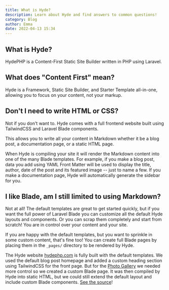 ```yaml
---
title: What is Hyde?
description: Learn about Hyde and find answers to common questions!
category: Blog
author: Emma
date: 2022-04-13 15:34
---
```


## What is Hyde?

HydePHP is a Content-First Static Site Builder written in PHP using Laravel.

## What does "Content First" mean?

Hyde is a Framework, Static Site Builder, and Starter Template all-in-one, allowing you to focus on your content, not your markup.

## Don't I need to write HTML or CSS?

Not if you don't want to. Hyde comes with a full frontend website built using TailwindCSS and Laravel Blade components.

This allows you to write all your content in Markdown whether it be a blog post, a documentation page, or a static HTML page.

When Hyde is compiling your site it will render the Markdown content into one of the many Blade templates. For example, if you make a blog post, data you add using YAML Front Matter will be used to display the title, author, date of the post and its featured image -- just to name a few. If you make a documentation page, Hyde will automatically generate the sidebar for you.

## I like Blade, am I still limited to using Markdown?

Not at all! The default templates are great to get started quickly, but if you want the full power of Laravel Blade you can customize all the default Hyde layouts and components. Or you can scrap them completely and start from scratch! You are in control over your content and your site.

If you are happy with the default templates, but you want to sprinkle in some custom content, that's fine too!
You can create full Blade pages by placing them in the `_pages/` directory to be rendered by Hyde.

The Hyde website [hydephp.com](https://hydephp.com/index) is fully built with the default templates.
We used the default blog post homepage and added a custom heading section using TailwindCSS for the front page.
But for the [Photo Gallery](https://hydephp.com/about) we needed more control so we created a custom Blade page. It was then compiled by Hyde into static HTML, but we could still extend the default layout and include custom Blade components. [See the source](https://github.com/hydephp/DocsCI/blob/b66d7ceccca363348472ba18702e51b3c654302a/resources/views/pages/gallery.blade.php)!
